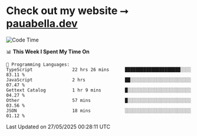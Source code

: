 # Check out my website ⭢ [pauabella.dev](https://pauabella.dev)

<!--START_SECTION:waka-->
![Code Time](http://img.shields.io/badge/Code%20Time-4%2C470%20hrs%2058%20mins-blue)

📊 **This Week I Spent My Time On** 

```text
💬 Programming Languages: 
TypeScript               22 hrs 26 mins      █████████████████████░░░░   83.11 % 
JavaScript               2 hrs               ██░░░░░░░░░░░░░░░░░░░░░░░   07.47 % 
Gettext Catalog          1 hr 9 mins         █░░░░░░░░░░░░░░░░░░░░░░░░   04.27 % 
Other                    57 mins             █░░░░░░░░░░░░░░░░░░░░░░░░   03.56 % 
JSON                     18 mins             ░░░░░░░░░░░░░░░░░░░░░░░░░   01.12 % 
```


 Last Updated on 27/05/2025 00:28:11 UTC
<!--END_SECTION:waka-->
